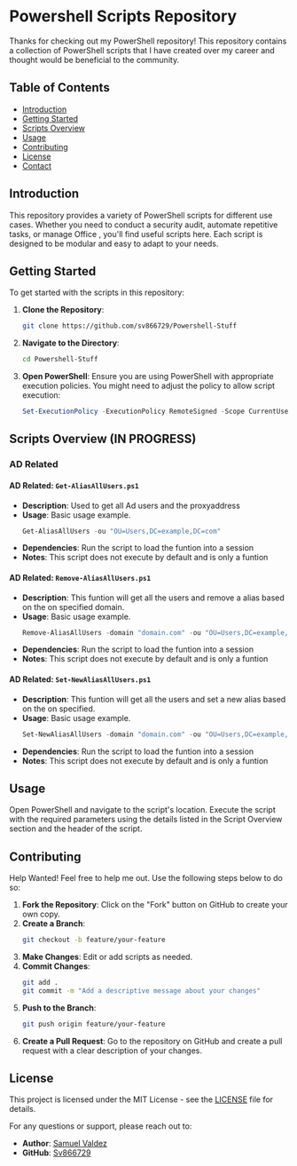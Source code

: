 # Powershell Scripts Repository

Thanks for checking out my PowerShell repository! This repository contains a collection
of PowerShell scripts that I have created over my career and thought would be beneficial
to the community.

## Table of Contents
- [Introduction](#introduction)
- [Getting Started](#getting-started)
- [Scripts Overview](#scripts-overview)
- [Usage](#usage)
- [Contributing](#contributing)
- [License](#license)
- [Contact](#contact)


## Introduction

This repository provides a variety of PowerShell scripts for different use cases. Whether you need to conduct a security audit, automate repetitive tasks, or manage Office , you'll find useful scripts here. Each script is designed to be modular and easy to adapt to your needs.

## Getting Started

To get started with the scripts in this repository:

1. **Clone the Repository**: 
    ```bash
    git clone https://github.com/sv866729/Powershell-Stuff
    ```
2. **Navigate to the Directory**:
    ```bash
    cd Powershell-Stuff
    ```

3. **Open PowerShell**: Ensure you are using PowerShell with appropriate execution policies. You might need to adjust the policy to allow script execution:
    ```powershell
    Set-ExecutionPolicy -ExecutionPolicy RemoteSigned -Scope CurrentUser
    ```

## Scripts Overview (IN PROGRESS)

### AD Related

#### AD Related: `Get-AliasAllUsers.ps1`

- **Description**: Used to get all Ad users and the proxyaddress
- **Usage**: Basic usage example.
    ```powershell
    Get-AliasAllUsers -ou "OU=Users,DC=example,DC=com"
    ```
- **Dependencies**: Run the script to load the funtion into a session
- **Notes**: This script does not execute by default and is only a funtion

#### AD Related: `Remove-AliasAllUsers.ps1`

- **Description**: This funtion will get all the users and remove a alias based on the on specified domain.
- **Usage**: Basic usage example.
    ```powershell
    Remove-AliasAllUsers -domain "domain.com" -ou "OU=Users,DC=example,DC=com"
    ```
- **Dependencies**: Run the script to load the funtion into a session
- **Notes**: This script does not execute by default and is only a funtion

#### AD Related: `Set-NewAliasAllUsers.ps1`

- **Description**: This funtion will get all the users and set a new alias based on the on specified.
- **Usage**: Basic usage example.
    ```powershell
    Set-NewAliasAllUsers -domain "domain.com" -ou "OU=Users,DC=example,DC=com"
    ```
- **Dependencies**: Run the script to load the funtion into a session
- **Notes**: This script does not execute by default and is only a funtion
  

## Usage
Open PowerShell and navigate to the script's location. Execute the script with the required parameters using the details listed in the Script Overview section and the header of the script.

## Contributing

Help Wanted! Feel free to help me out. Use the following steps below to do so:

1. **Fork the Repository**: Click on the "Fork" button on GitHub to create your own copy.
2. **Create a Branch**: 
    ```bash
    git checkout -b feature/your-feature
    ```
3. **Make Changes**: Edit or add scripts as needed.
4. **Commit Changes**:
    ```bash
    git add .
    git commit -m "Add a descriptive message about your changes"
    ```
5. **Push to the Branch**:
    ```bash
    git push origin feature/your-feature
    ```
6. **Create a Pull Request**: Go to the repository on GitHub and create a pull request with a clear description of your changes.

## License

This project is licensed under the MIT License - see the [LICENSE](LICENSE) file for details.

For any questions or support, please reach out to:

- **Author**: [Samuel Valdez](https://www.linkedin.com/in/samuel-v-656034279/)
- **GitHub**: [Sv866729](https://github.com/sv866729/)

